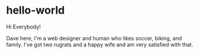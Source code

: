 # hello-world

Hi Everybody!

Dave here, I'm a web designer and human who likes soccer, biking, and family.
I've got two rugrats and a happy wife and am very satisfied with that.
